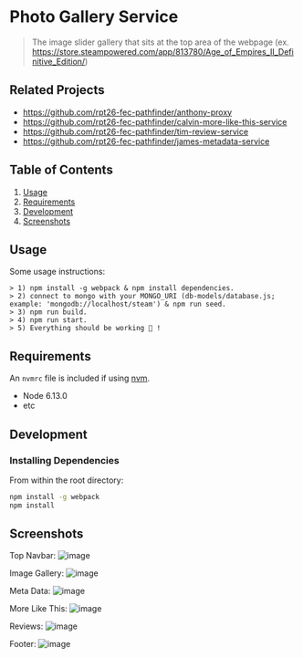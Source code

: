 # Photo Gallery Service

> The image slider gallery that sits at the top area of the webpage
> (ex. https://store.steampowered.com/app/813780/Age_of_Empires_II_Definitive_Edition/)


## Related Projects

  - https://github.com/rpt26-fec-pathfinder/anthony-proxy
  - https://github.com/rpt26-fec-pathfinder/calvin-more-like-this-service
  - https://github.com/rpt26-fec-pathfinder/tim-review-service
  - https://github.com/rpt26-fec-pathfinder/james-metadata-service


## Table of Contents

1. [Usage](#Usage)
2. [Requirements](#Requirements)
3. [Development](#Development)
4. [Screenshots](#Screenshots)
 
## Usage

Some usage instructions:
```
> 1) npm install -g webpack & npm install dependencies.
> 2) connect to mongo with your MONGO_URI (db-models/database.js; example: 'mongodb://localhost/steam') & npm run seed.
> 3) npm run build.
> 4) npm run start.
> 5) Everything should be working 😬 !
```

## Requirements

An `nvmrc` file is included if using [nvm](https://github.com/creationix/nvm).

- Node 6.13.0
- etc

## Development

### Installing Dependencies

From within the root directory:

```sh
npm install -g webpack
npm install
```
## Screenshots
Top Navbar:
![image](https://user-images.githubusercontent.com/31682285/119092668-908f3e00-b9c3-11eb-8e92-67745693163d.png)

Image Gallery:
![image](https://user-images.githubusercontent.com/31682285/119092997-fed40080-b9c3-11eb-9adb-c47582275a23.png)

Meta Data:
![image](https://user-images.githubusercontent.com/31682285/119093027-072c3b80-b9c4-11eb-9c14-a8f8c71cdc25.png)

More Like This:
![image](https://user-images.githubusercontent.com/31682285/119093037-0b585900-b9c4-11eb-8fdf-db1a1f0d4e16.png)

Reviews:
![image](https://user-images.githubusercontent.com/31682285/119093055-10b5a380-b9c4-11eb-8882-0009ffea45e3.png)

Footer:
![image](https://user-images.githubusercontent.com/31682285/119093069-14492a80-b9c4-11eb-9289-db3fe175c47f.png)
